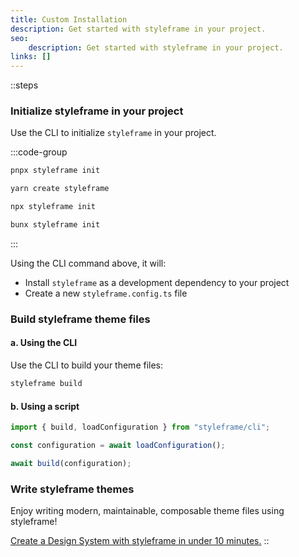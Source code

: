 ```yaml
---
title: Custom Installation
description: Get started with styleframe in your project.
seo:
    description: Get started with styleframe in your project.
links: []
---
```


::steps

### Initialize styleframe in your project

Use the CLI to initialize `styleframe` in your project.

:::code-group

```bash [pnpm]
pnpx styleframe init
```

```bash [yarn]
yarn create styleframe
```

```bash [npm]
npx styleframe init
```

```bash [bun]
bunx styleframe init
```

:::

Using the CLI command above, it will:

- Install `styleframe` as a development dependency to your project
- Create a new `styleframe.config.ts` file

### Build styleframe theme files

#### a. Using the CLI

Use the CLI to build your theme files:

```bash
styleframe build
```

#### b. Using a script

```typescript
import { build, loadConfiguration } from "styleframe/cli";

const configuration = await loadConfiguration();

await build(configuration);
```

### Write styleframe themes

Enjoy writing modern, maintainable, composable theme files using styleframe!

[Create a Design System with styleframe in under 10 minutes.](/docs/resources/guides/create-design-system-in-under-10-minutes)
::
